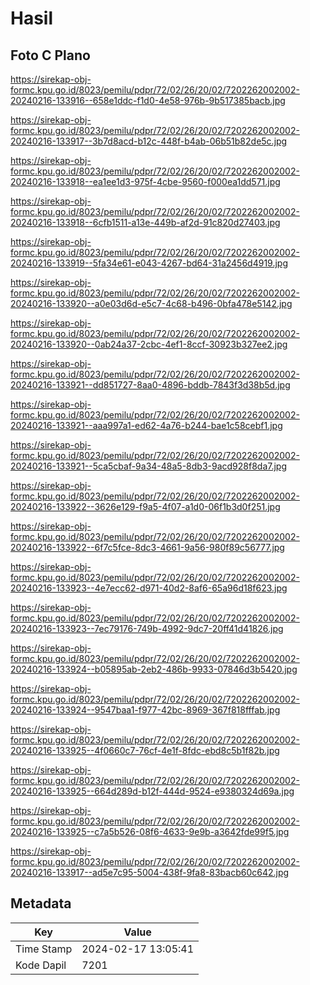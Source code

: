 # Hasil

## Foto C Plano

https://sirekap-obj-formc.kpu.go.id/8023/pemilu/pdpr/72/02/26/20/02/7202262002002-20240216-133916--658e1ddc-f1d0-4e58-976b-9b517385bacb.jpg

https://sirekap-obj-formc.kpu.go.id/8023/pemilu/pdpr/72/02/26/20/02/7202262002002-20240216-133917--3b7d8acd-b12c-448f-b4ab-06b51b82de5c.jpg

https://sirekap-obj-formc.kpu.go.id/8023/pemilu/pdpr/72/02/26/20/02/7202262002002-20240216-133918--ea1ee1d3-975f-4cbe-9560-f000ea1dd571.jpg

https://sirekap-obj-formc.kpu.go.id/8023/pemilu/pdpr/72/02/26/20/02/7202262002002-20240216-133918--6cfb1511-a13e-449b-af2d-91c820d27403.jpg

https://sirekap-obj-formc.kpu.go.id/8023/pemilu/pdpr/72/02/26/20/02/7202262002002-20240216-133919--5fa34e61-e043-4267-bd64-31a2456d4919.jpg

https://sirekap-obj-formc.kpu.go.id/8023/pemilu/pdpr/72/02/26/20/02/7202262002002-20240216-133920--a0e03d6d-e5c7-4c68-b496-0bfa478e5142.jpg

https://sirekap-obj-formc.kpu.go.id/8023/pemilu/pdpr/72/02/26/20/02/7202262002002-20240216-133920--0ab24a37-2cbc-4ef1-8ccf-30923b327ee2.jpg

https://sirekap-obj-formc.kpu.go.id/8023/pemilu/pdpr/72/02/26/20/02/7202262002002-20240216-133921--dd851727-8aa0-4896-bddb-7843f3d38b5d.jpg

https://sirekap-obj-formc.kpu.go.id/8023/pemilu/pdpr/72/02/26/20/02/7202262002002-20240216-133921--aaa997a1-ed62-4a76-b244-bae1c58cebf1.jpg

https://sirekap-obj-formc.kpu.go.id/8023/pemilu/pdpr/72/02/26/20/02/7202262002002-20240216-133921--5ca5cbaf-9a34-48a5-8db3-9acd928f8da7.jpg

https://sirekap-obj-formc.kpu.go.id/8023/pemilu/pdpr/72/02/26/20/02/7202262002002-20240216-133922--3626e129-f9a5-4f07-a1d0-06f1b3d0f251.jpg

https://sirekap-obj-formc.kpu.go.id/8023/pemilu/pdpr/72/02/26/20/02/7202262002002-20240216-133922--6f7c5fce-8dc3-4661-9a56-980f89c56777.jpg

https://sirekap-obj-formc.kpu.go.id/8023/pemilu/pdpr/72/02/26/20/02/7202262002002-20240216-133923--4e7ecc62-d971-40d2-8af6-65a96d18f623.jpg

https://sirekap-obj-formc.kpu.go.id/8023/pemilu/pdpr/72/02/26/20/02/7202262002002-20240216-133923--7ec79176-749b-4992-9dc7-20ff41d41826.jpg

https://sirekap-obj-formc.kpu.go.id/8023/pemilu/pdpr/72/02/26/20/02/7202262002002-20240216-133924--b05895ab-2eb2-486b-9933-07846d3b5420.jpg

https://sirekap-obj-formc.kpu.go.id/8023/pemilu/pdpr/72/02/26/20/02/7202262002002-20240216-133924--9547baa1-f977-42bc-8969-367f818fffab.jpg

https://sirekap-obj-formc.kpu.go.id/8023/pemilu/pdpr/72/02/26/20/02/7202262002002-20240216-133925--4f0660c7-76cf-4e1f-8fdc-ebd8c5b1f82b.jpg

https://sirekap-obj-formc.kpu.go.id/8023/pemilu/pdpr/72/02/26/20/02/7202262002002-20240216-133925--664d289d-b12f-444d-9524-e9380324d69a.jpg

https://sirekap-obj-formc.kpu.go.id/8023/pemilu/pdpr/72/02/26/20/02/7202262002002-20240216-133925--c7a5b526-08f6-4633-9e9b-a3642fde99f5.jpg

https://sirekap-obj-formc.kpu.go.id/8023/pemilu/pdpr/72/02/26/20/02/7202262002002-20240216-133917--ad5e7c95-5004-438f-9fa8-83bacb60c642.jpg


## Metadata

| Key        | Value               |
| ---------- | ------------------- |
| Time Stamp | 2024-02-17 13:05:41 |
| Kode Dapil | 7201                |



